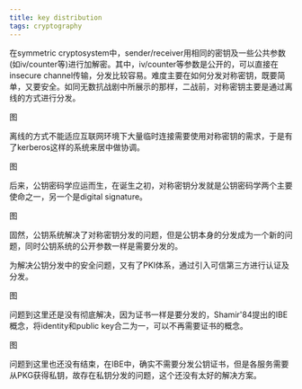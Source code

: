 ```yaml
---
title: key distribution
tags: cryptography
---
```


在symmetric cryptosystem中，sender/receiver用相同的密钥及一些公共参数(如iv/counter等)进行加解密。其中，iv/counter等参数是公开的，可以直接在insecure channel传输，分发比较容易。难度主要在如何分发对称密钥，既要简单，又要安全。如同无数抗战剧中所展示的那样，二战前，对称密钥主要是通过离线的方式进行分发。

图

离线的方式不能适应互联网环境下大量临时连接需要使用对称密钥的需求，于是有了kerberos这样的系统来居中做协调。

图

后来，公钥密码学应运而生，在诞生之初，对称密钥分发就是公钥密码学两个主要使命之一，另一个是digital signature。

图

固然，公钥系统解决了对称密钥分发的问题，但是公钥本身的分发成为一个新的问题，同时公钥系统的公开参数一样是需要分发的。

为解决公钥分发中的安全问题，又有了PKI体系，通过引入可信第三方进行认证及分发。

图

问题到这里还是没有彻底解决，因为证书一样是要分发的，Shamir'84提出的IBE概念，将identity和public key合二为一，可以不再需要证书的概念。

图

问题到这里也还没有结束，在IBE中，确实不需要分发公钥证书，但是各服务需要从PKG获得私钥，故存在私钥分发的问题，这个还没有太好的解决方案。

